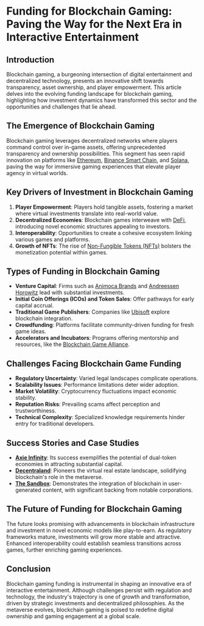 # Funding for Blockchain Gaming: Paving the Way for the Next Era in Interactive Entertainment

## Introduction

Blockchain gaming, a burgeoning intersection of digital entertainment and decentralized technology, presents an innovative shift towards transparency, asset ownership, and player empowerment. This article delves into the evolving funding landscape for blockchain gaming, highlighting how investment dynamics have transformed this sector and the opportunities and challenges that lie ahead.

## The Emergence of Blockchain Gaming

Blockchain gaming leverages decentralized networks where players command control over in-game assets, offering unprecedented transparency and ownership possibilities. This segment has seen rapid innovation on platforms like [Ethereum](https://ethereum.org), [Binance Smart Chain](https://www.binance.org), and [Solana](https://solana.com), paving the way for immersive gaming experiences that elevate player agency in virtual worlds.

## Key Drivers of Investment in Blockchain Gaming

1. **Player Empowerment**: Players hold tangible assets, fostering a market where virtual investments translate into real-world value.
2. **Decentralized Economies**: Blockchain games interweave with [DeFi](https://decrypt.co/35681/what-is-defi), introducing novel economic structures appealing to investors.
3. **Interoperability**: Opportunities to create a cohesive ecosystem linking various games and platforms.
4. **Growth of NFTs**: The rise of [Non-Fungible Tokens (NFTs)](https://www.coindesk.com/learn/what-are-nfts/) bolsters the monetization potential within games.

## Types of Funding in Blockchain Gaming

- **Venture Capital**: Firms such as [Animoca Brands](https://www.animocabrands.com) and [Andreessen Horowitz](https://a16z.com) lead with substantial investments.
- **Initial Coin Offerings (ICOs) and Token Sales**: Offer pathways for early capital accrual.
- **Traditional Game Publishers**: Companies like [Ubisoft](https://www.ubisoft.com) explore blockchain integration.
- **Crowdfunding**: Platforms facilitate community-driven funding for fresh game ideas.
- **Accelerators and Incubators**: Programs offering mentorship and resources, like the [Blockchain Game Alliance](https://www.blockchaingamealliance.org).

## Challenges Facing Blockchain Game Funding

- **Regulatory Uncertainty**: Varied legal landscapes complicate operations.
- **Scalability Issues**: Performance limitations deter wider adoption.
- **Market Volatility**: Cryptocurrency fluctuations impact economic stability.
- **Reputation Risks**: Prevailing scams affect perception and trustworthiness.
- **Technical Complexity**: Specialized knowledge requirements hinder entry for traditional developers.

## Success Stories and Case Studies

- **[Axie Infinity](https://axieinfinity.com)**: Its success exemplifies the potential of dual-token economies in attracting substantial capital.
- **[Decentraland](https://decentraland.org)**: Pioneers the virtual real estate landscape, solidifying blockchain's role in the metaverse.
- **[The Sandbox](https://www.sandbox.game)**: Demonstrates the integration of blockchain in user-generated content, with significant backing from notable corporations.

## The Future of Funding for Blockchain Gaming

The future looks promising with advancements in blockchain infrastructure and investment in novel economic models like play-to-earn. As regulatory frameworks mature, investments will grow more stable and attractive. Enhanced interoperability could establish seamless transitions across games, further enriching gaming experiences.

## Conclusion

Blockchain gaming funding is instrumental in shaping an innovative era of interactive entertainment. Although challenges persist with regulation and technology, the industry's trajectory is one of growth and transformation, driven by strategic investments and decentralized philosophies. As the metaverse evolves, blockchain gaming is poised to redefine digital ownership and gaming engagement at a global scale.